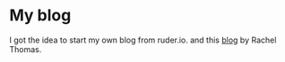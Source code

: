 # My blog

I got the idea to start my own blog from ruder.io. and this [blog](https://medium.com/@racheltho/why-you-yes-you-should-blog-7d2544ac1045) by Rachel Thomas.
